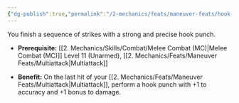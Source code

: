 ```yaml
---
{"dg-publish":true,"permalink":"/2-mechanics/feats/maneuver-feats/hook-punch/","noteIcon":""}
---
```


You finish a sequence of strikes with a strong and precise hook punch.

- **Prerequisite:** [[2. Mechanics/Skills/Combat/Melee Combat (MC)\|Melee Combat (MC)]] Level 11 (Unarmed), [[2. Mechanics/Feats/Maneuver Feats/Multiattack\|Multiattack]]
    
- **Benefit:** On the last hit of your [[2. Mechanics/Feats/Maneuver Feats/Multiattack\|Multiattack]], perform a hook punch with +1 to accuracy and +1 bonus to damage.